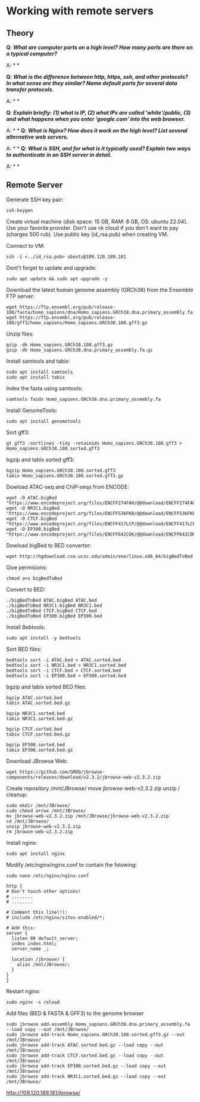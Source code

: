 # Working with remote servers

## Theory

**Q**: ***What are computer ports on a high level? How many ports are there on a typical computer?***

A: * *

**Q**: ***What is the difference between http, https, ssh, and other protocols? In what sense are they similar? Name default ports for several data transfer protocols.***

A: * *

**Q**: ***Explain briefly: (1) what is IP, (2) what IPs are called 'white'/public, (3) and what happens when you enter 'google.com' into the web browser.***

A: * *
**Q**: ***What is Nginx? How does it work on the high level? List several alternative web servers.***

A: * *
**Q**: ***What is SSH, and for what is it typically used? Explain two ways to authenticate in an SSH server in detail.***

A: * *

## Remote Server

Generate SSH key pair:
```
ssh-keygen
```
Create virtual machine (disk space: 15 GB, RAM: 8 GB, OS: ubuntu 22.04). Use your favorite provider. Don't use vk cloud if you don't want to pay (charges 500 rub). Use public key (id_rsa.pub) when creating VM.

Connect to VM:
```
ssh -i <../id_rsa.pub> ubuntu@109.120.189.181
```
Dont't forget to update and upgrade:
```
sudo apt update && sudo apt upgrade -y
```
Download the latest human genome assembly (GRCh38) from the Ensemble FTP server:
```
wget https://ftp.ensembl.org/pub/release-108/fasta/homo_sapiens/dna/Homo_sapiens.GRCh38.dna.primary_assembly.fa.gz
wget https://ftp.ensembl.org/pub/release-108/gff3/homo_sapiens/Homo_sapiens.GRCh38.108.gff3.gz
```
Unzip files:
```
gzip -dk Homo_sapiens.GRCh38.108.gff3.gz
gzip -dk Homo_sapiens.GRCh38.dna.primary_assembly.fa.gz
```
Install samtools and tabix:
```
sudo apt install samtools
sudo apt install tabix
```
Index the fasta using samtools:
```
samtools faidx Homo_sapiens.GRCh38.dna.primary_assembly.fa
```
Install GenomeTools:
```
sudo apt install genometools
```
Sort gff3:
```
gt gff3 -sortlines -tidy -retainids Homo_sapiens.GRCh38.108.gff3 > Homo_sapiens.GRCh38.108.sorted.gff3
```
bgzip and tabix sorted gff3:
```
bgzip Homo_sapiens.GRCh38.108.sorted.gff3
tabix Homo_sapiens.GRCh38.108.sorted.gff3.gz
```
Dowload ATAC-seq and ChiP-seqs from ENCODE:
```
wget -O ATAC.bigBed "https://www.encodeproject.org/files/ENCFF274FAH/@@download/ENCFF274FAH.bigBed"
wget -O NR3C1.bigBed "https://www.encodeproject.org/files/ENCFF536FKB/@@download/ENCFF536FKB.bigBed"
wget -O CTCF.bigBed "https://www.encodeproject.org/files/ENCFF417LCP/@@download/ENCFF417LCP.bigBed"
wget -O EP300.bigBed "https://www.encodeproject.org/files/ENCFF642COK/@@download/ENCFF642COK.bigBed"
```
Dowload bigBed to BED converter:
```
wget http://hgdownload.cse.ucsc.edu/admin/exe/linux.x86_64/bigBedToBed
```
Give permisions:
```
chmod a+x bigBedToBed
```
Convert to BED:
```
./bigBedToBed ATAC.bigBed ATAC.bed
./bigBedToBed NR3C1.bigBed NR3C1.bed
./bigBedToBed CTCF.bigBed CTCF.bed
./bigBedToBed EP300.bigBed EP300.bed
```
Install Bebtools:
```
sudo apt install -y bedtools
```
Sort BED files:
```
bedtools sort -i ATAC.bed > ATAC.sorted.bed
bedtools sort -i NR3C1.bed > NR3C1.sorted.bed
bedtools sort -i CTCF.bed > CTCF.sorted.bed
bedtools sort -i EP300.bed > EP300.sorted.bed
```
bgzip and tabix sorted BED files:
```
bgzip ATAC.sorted.bed
tabix ATAC.sorted.bed.gz

bgzip NR3C1.sorted.bed
tabix NR3C1.sorted.bed.gz

bgzip CTCF.sorted.bed
tabix CTCF.sorted.bed.gz

bgzip EP300.sorted.bed
tabix EP300.sorted.bed.gz
```
Download JBrowse Web:
```
wget https://github.com/GMOD/jbrowse-components/releases/download/v2.3.2/jbrowse-web-v2.3.2.zip
```
Create repository  /mnt/JBrowse/ move jbrowse-web-v2.3.2.zip unzip / cleanup:
```
sudo mkdir /mnt/JBrowse/
sudo chmod a+rwx /mnt/JBrowse/
mv jbrowse-web-v2.3.2.zip /mnt/JBrowse/jbrowse-web-v2.3.2.zip
cd /mnt/JBrowse/
unzip jbrowse-web-v2.3.2.zip
rm jbrowse-web-v2.3.2.zip
```
Install nginx:
```
sudo apt install nginx
```
Modify /etc/nginx/nginx.conf to contain the folowing:
```
sudo nano /etc/nginx/nginx.conf
```
> 
    http {
    # Don't touch other options!
    # ........
    # ........

    # Comment this line(!):
    # include /etc/nginx/sites-enabled/*;

    # Add this:
    server {
      listen 80 default_server;
      index index.html;
      server_name _;

      location /jbrowse/ {
        alias /mnt/JBrowse/;    
      }
    }
    }

Restart nginx:
```
sudo nginx -s reload
```

Add files (BED & FASTA & GFF3) to the genome browser
```
sudo jbrowse add-assembly Homo_sapiens.GRCh38.dna.primary_assembly.fa --load copy --out /mnt/JBrowse/
sudo jbrowse add-track Homo_sapiens.GRCh38.108.sorted.gff3.gz --out /mnt/JBrowse/
sudo jbrowse add-track ATAC.sorted.bed.gz --load copy --out /mnt/JBrowse/
sudo jbrowse add-track CTCF.sorted.bed.gz --load copy --out /mnt/JBrowse/
sudo jbrowse add-track EP300.sorted.bed.gz --load copy --out /mnt/JBrowse/
sudo jbrowse add-track NR3C1.sorted.bed.gz --load copy --out /mnt/JBrowse/
```



http://109.120.189.181/jbrowse/
